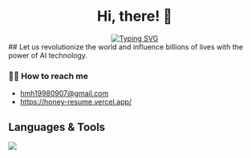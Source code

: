 <h1 align="center">Hi, there! 👋</h1>
<div align="center">
<a href="https://git.io/typing-svg"><img src="https://readme-typing-svg.demolab.com?font=Comic+Sans+MS&size=30&pause=1000&center=true&width=720&lines=I+am+an+aspiring+AI+Developer;7+years+of+Experiences+in+AI,+Website+Development" alt="Typing SVG" /></a>
</div>
## Let us revolutionize the world and influence billions of lives with the power of AI technology.

### 🙋‍♂️ How to reach me 
- hmh19980907@gmail.com
- https://honey-resume.vercel.app/

## Languages & Tools
<p align="left">
    <a href="https://skillicons.dev">
        <img src="https://skillicons.dev/icons?i=py,pytorch,tensorflow,django,flask,nodejs,javascript,typescript,express,mongodb,redis,sqlite,firebase,react,nextjs,angular,vue,laravel,docker" />
    </a>
</p>
<br>

